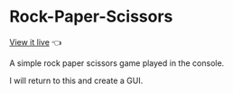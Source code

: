 # Rock-Paper-Scissors
[View it live](https://chrisnotthere.github.io/Rock-Paper-Scissors/) :point_left:

A simple rock paper scissors game played in the console.

I will return to this and create a GUI.
